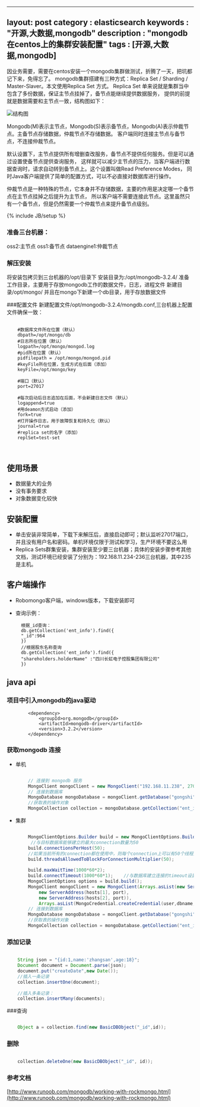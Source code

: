 
---
layout: post
category : elasticsearch 
keywords : "开源,大数据,mongodb"
description : "mongodb在centos上的集群安装配置"
tags : [开源,大数据,mongodb]
---
 
因业务需要，需要在centos安装一个mongodb集群做测试，折腾了一天，把坑都记下来，免得忘了。
mongodb集群搭建有三种方式：Replica Set / Sharding / Master-Slaver。本文使用Replica Set 方式。
Replica Set 单来说就是集群当中包含了多份数据，保证主节点挂掉了，备节点能继续提供数据服务，
提供的前提就是数据需要和主节点一致，结构图如下：

![结构图](http://img.my.csdn.net/uploads/201301/13/1358056331_2790.png)

Mongodb(M)表示主节点，Mongodb(S)表示备节点，Mongodb(A)表示仲裁节点。主备节点存储数据，仲裁节点不存储数据。
客户端同时连接主节点与备节点，不连接仲裁节点。

默认设置下，主节点提供所有增删查改服务，备节点不提供任何服务。但是可以通过设置使备节点提供查询服务，
这样就可以减少主节点的压力，当客户端进行数据查询时，请求自动转到备节点上。这个设置叫做Read Preference Modes，
同时Java客户端提供了简单的配置方式，可以不必直接对数据库进行操作。

仲裁节点是一种特殊的节点，它本身并不存储数据，主要的作用是决定哪一个备节点在主节点挂掉之后提升为主节点，
所以客户端不需要连接此节点。这里虽然只有一个备节点，但是仍然需要一个仲裁节点来提升备节点级别。
       
<!--break-->

{% include JB/setup %}


 
### 准备三台机器：
oss2:主节点
oss1:备节点
dataengine1:仲裁节点

### 解压安装
将安装包拷贝到三台机器的/opt/目录下
安装目录为:/opt/mongodb-3.2.4/
准备工作目录，主要用于存放mongodb工作的数据文件，日志，进程文件
新建目录/opt/mongo/
并且在mongo下新建一个db目录，用于存放数据文件

###配置文件
新建配置文件/opt/mongodb-3.2.4/mongdb.conf,三台机器上配置文件确保一致：

```shell

	#数据库文件所在位置（默认）
    dbpath=/opt/mongo/db
    #日志所在位置（默认）
    logpath=/opt/mongo/mongod.log
    #pid所在位置（默认）
    pidfilepath = /opt/mongo/mongod.pid
    #keyFile所在位置，生成方式在后面（添加）
    keyFile=/opt/mongo/key
    
    #端口（默认）
    port=27017
    
    #每次启动后日志追加在后面，不会新建日志文件（默认）
    logappend=true
    #用deamon方式启动（添加）
    fork=true
    #打开操作日志，用于故障恢复和持久化（默认）
    journal=true
    #replica set的名字（添加）
    replSet=test-set

	
```




## 使用场景
- 数据量大的业务
- 没有事务要求
- 对象数据变化较快

## 安装配置

- 单击安装非常简单，下载下来解压后，直接启动即可；默认监听27017端口，并且没有用户名和密码。单机环境仅限于测试和学习，生产环境不要这么用
- Replica Sets群集安装，集群安装至少要三台机器；具体的安装步骤参考其他文档，测试环境已经安装了分别为：192.168.11.234-236三台机器，其中235是主机。

## 客户端操作

- Robomongo客户端，windows版本，下载安装即可
- 查询示例：
	
		根据_id查询：
		db.getCollection('ent_info').find({
	    "_id":964
	    })
		//根据股东名称查询
		db.getCollection('ent_info').find({
	    "shareholders.holderName" :"四川长虹电子控股集团有限公司"
	    })
	    
## java api
 
### 项目中引入mongodb的java驱动

			<dependency>
				<groupId>org.mongodb</groupId>
				<artifactId>mongodb-driver</artifactId>
				<version>3.2.2</version>
			</dependency>

### 获取mongodb 连接

- 单机

```java

		// 连接到 mongodb 服务
		MongoClient mongoClient = new MongoClient("192.168.11.238", 27017);	
		// 连接到数据库
		MongoDatabase mongoDatabase = mongoClient.getDatabase("gongshi");
		//获取表的操作对象
		MongoCollection collection = mongoDatabase.getCollection("ent_info");
```

- 集群

```java

		MongoClientOptions.Builder build = new MongoClientOptions.Builder();
		 //与目标数据库能够建立的最大connection数量为50
		build.connectionsPerHost(50);  
		//如果当前所有的connection都在使用中，则每个connection上可以有50个线程排队等待
		build.threadsAllowedToBlockForConnectionMultiplier(50); 
		 
		build.maxWaitTime(1000*60*2);
		build.connectTimeout(1000*60*1);    //与数据库建立连接的timeout设置为1分钟
		MongoClientOptions options = build.build();	
		MongoClient mongoClient = new MongoClient(Arrays.asList(new ServerAddress(hosts[0], port),
			new ServerAddress(hosts[1], port),
			new ServerAddress(hosts[2], port)),
			Arrays.asList(MongoCredential.createCredential(user,dbname,pass.toCharArray())),options);
		// 连接到数据库
		MongoDatabase mongoDatabase = mongoClient.getDatabase("gongshi");
		//获取表的操作对象
		MongoCollection collection = mongoDatabase.getCollection("ent_info");
```		

### 添加记录

```java

	String json = "{id:1,name:'zhangsan',age:18}";
	Document document = Document.parse(json);
	document.put("createDate",new Date());
	//插入一条记录
	collection.insertOne(document);
	
	//插入多条记录：
	collection.insertMany(documents);
```	
###查询
	
```java

	Object a = collection.find(new BasicDBObject("_id",id));
```			
### 删除

```java

	collection.deleteOne(new BasicDBObject("_id", id));
```
### 参考文档
[http://www.runoob.com/mongodb/working-with-rockmongo.html](http://www.runoob.com/mongodb/working-with-rockmongo.html)

